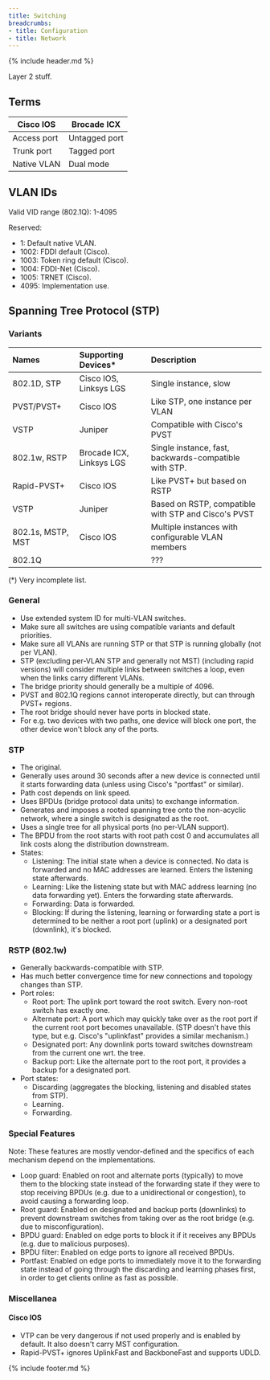 ```yaml
---
title: Switching
breadcrumbs:
- title: Configuration
- title: Network
---
```

{% include header.md %}

Layer 2 stuff.

## Terms

| Cisco IOS | Brocade ICX |
| - | - |
| Access port | Untagged port |
| Trunk port | Tagged port |
| Native VLAN | Dual mode |

## VLAN IDs

Valid VID range (802.1Q): 1-4095

Reserved:
- 1: Default native VLAN.
- 1002: FDDI default (Cisco).
- 1003: Token ring default (Cisco).
- 1004: FDDI-Net (Cisco).
- 1005: TRNET (Cisco).
- 4095: Implementation use.

## Spanning Tree Protocol (STP)

### Variants

| Names | Supporting Devices\* | Description |
| :--- | :--- | :--- |
| 802.1D, STP | Cisco IOS, Linksys LGS | Single instance, slow |
| PVST/PVST+ | Cisco IOS | Like STP, one instance per VLAN |
| VSTP | Juniper | Compatible with Cisco's PVST |
| 802.1w, RSTP | Brocade ICX, Linksys LGS | Single instance, fast, backwards-compatible with STP. |
| Rapid-PVST+ | Cisco IOS | Like PVST+ but based on RSTP |
| VSTP | Juniper | Based on RSTP, compatible with STP and Cisco's PVST |
| 802.1s, MSTP, MST | Cisco IOS | Multiple instances with configurable VLAN members |
| 802.1Q |  | ??? |

(\*) Very incomplete list.

### General

- Use extended system ID for multi-VLAN switches.
- Make sure all switches are using compatible variants and default priorities.
- Make sure all VLANs are running STP or that STP is running globally (not per VLAN).
- STP (excluding per-VLAN STP and generally not MST) (including rapid versions) will consider multiple links between switches a loop, even when the links carry different VLANs.
- The bridge priority should generally be a multiple of 4096.
- PVST and 802.1Q regions cannot interoperate directly, but can through PVST+ regions.
- The root bridge should never have ports in blocked state.
- For e.g. two devices with two paths, one device will block one port, the other device won't block any of the ports.

### STP

- The original.
- Generally uses around 30 seconds after a new device is connected until it starts forwarding data (unless using Cisco's "portfast" or similar).
- Path cost depends on link speed.
- Uses BPDUs (bridge protocol data units) to exchange information.
- Generates and imposes a rooted spanning tree onto the non-acyclic network, where a single switch is designated as the root.
- Uses a single tree for all physical ports (no per-VLAN support).
- The BPDU from the root starts with root path cost 0 and accumulates all link costs along the distribution downstream.
- States:
    - Listening: The initial state when a device is connected. No data is forwarded and no MAC addresses are learned. Enters the listening state afterwards.
    - Learning: Like the listening state but with MAC address learning (no data forwarding yet). Enters the forwarding state afterwards.
    - Forwarding: Data is forwarded.
    - Blocking: If during the listening, learning or forwarding state a port is determined to be neither a root port (uplink) or a designated port (downlink), it's blocked.

### RSTP (802.1w)

- Generally backwards-compatible with STP.
- Has much better convergence time for new connections and topology changes than STP.
- Port roles:
    - Root port: The uplink port toward the root switch. Every non-root switch has exactly one.
    - Alternate port: A port which may quickly take over as the root port if the current root port becomes unavailable. (STP doesn't have this type, but e.g. Cisco's "uplinkfast" provides a similar mechanism.)
    - Designated port: Any downlink ports toward switches downstream from the current one wrt. the tree.
    - Backup port: Like the alternate port to the root port, it provides a backup for a designated port.
- Port states:
    - Discarding (aggregates the blocking, listening and disabled states from STP).
    - Learning.
    - Forwarding.

### Special Features

Note: These features are mostly vendor-defined and the specifics of each mechanism depend on the implementations.

- Loop guard: Enabled on root and alternate ports (typically) to move them to the blocking state instead of the forwarding state if they were to stop receiving BPDUs (e.g. due to a unidirectional or congestion), to avoid causing a forwarding loop.
- Root guard: Enabled on designated and backup ports (downlinks) to prevent downstream switches from taking over as the root bridge (e.g. due to misconfiguration).
- BPDU guard: Enabled on edge ports to block it if it receives any BPDUs (e.g. due to malicious purposes).
- BPDU filter: Enabled on edge ports to ignore all received BPDUs.
- Portfast: Enabled on edge ports to immediately move it to the forwarding state instead of going through the discarding and learning phases first, in order to get clients online as fast as possible.

### Miscellanea

#### Cisco IOS

- VTP can be very dangerous if not used properly and is enabled by default. It also doesn't carry MST configuration.
- Rapid-PVST+ ignores UplinkFast and BackboneFast and supports UDLD.

{% include footer.md %}
